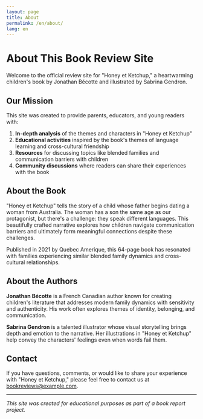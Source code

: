 ```yaml
---
layout: page
title: About
permalink: /en/about/
lang: en
---
```


# About This Book Review Site

Welcome to the official review site for "Honey et Ketchup," a heartwarming children's book by Jonathan Bécotte and illustrated by Sabrina Gendron.

## Our Mission

This site was created to provide parents, educators, and young readers with:

1. **In-depth analysis** of the themes and characters in "Honey et Ketchup"
2. **Educational activities** inspired by the book's themes of language learning and cross-cultural friendship
3. **Resources** for discussing topics like blended families and communication barriers with children
4. **Community discussions** where readers can share their experiences with the book

## About the Book

"Honey et Ketchup" tells the story of a child whose father begins dating a woman from Australia. The woman has a son the same age as our protagonist, but there's a challenge: they speak different languages. This beautifully crafted narrative explores how children navigate communication barriers and ultimately form meaningful connections despite these challenges.

Published in 2021 by Quebec Amerique, this 64-page book has resonated with families experiencing similar blended family dynamics and cross-cultural relationships.

## About the Authors

**Jonathan Bécotte** is a French Canadian author known for creating children's literature that addresses modern family dynamics with sensitivity and authenticity. His work often explores themes of identity, belonging, and communication.

**Sabrina Gendron** is a talented illustrator whose visual storytelling brings depth and emotion to the narrative. Her illustrations in "Honey et Ketchup" help convey the characters' feelings even when words fail them.

## Contact

If you have questions, comments, or would like to share your experience with "Honey et Ketchup," please feel free to contact us at bookreviews@example.com.

---

*This site was created for educational purposes as part of a book report project.*